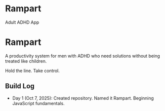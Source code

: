 # Rampart
Adult ADHD App
# Rampart

A productivity system for men with ADHD who need solutions without being treated like children.

Hold the line. Take control.

## Build Log
- Day 1 (Oct 7, 2025): Created repository. Named it Rampart. Beginning JavaScript fundamentals.
